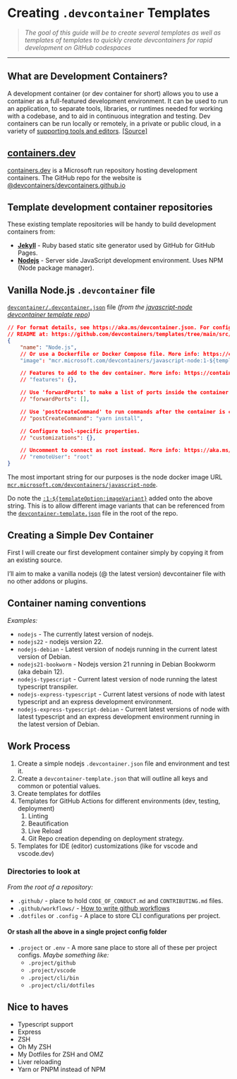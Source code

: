 # Creating `.devcontainer` Templates

> *The goal of this guide will be to create several templates as well as templates of templates to quickly create devcontainers for rapid development on GitHub codespaces*

---

## What are Development Containers?

A development container (or dev container for short) allows you to use a container as a full-featured development environment. It can be used to run an application, to separate tools, libraries, or runtimes needed for working with a codebase, and to aid in continuous integration and testing. Dev containers can be run locally or remotely, in a private or public cloud, in a variety of [supporting tools and editors](https://containers.dev/supporting). [[Source]](https://containers.dev/)

## [containers.dev](https://containers.dev)

[containers.dev](https://containers.dev) is a Microsoft run repository hosting development containers. The GitHub repo for the website is [@devcontainers/devcontainers.github.io](https://github.com/devcontainers/devcontainers.github.io)

## Template development container repositories 

These existing template repositories will be handy to build development containers from:

- [**Jekyll**](https://github.com/devcontainers/templates/tree/main/src/jekyll) - Ruby based static site generator used by GitHub for GitHub Pages. 
- **[Nodejs](https://github.com/devcontainers/templates/tree/main/src/javascript-node)** - Server side JavaScript development environment. Uses NPM (Node package manager).

## Vanilla Node.js `.devcontainer` file

[`devcontainer/.devcontainer.json`](https://github.com/devcontainers/templates/blob/main/src/javascript-node/.devcontainer/devcontainer.json) file
*(from the [javascript-node devcontainer template repo](https://github.com/devcontainers/templates/blob/main/src/javascript-node/.devcontainer/devcontainer.json))*

```json
// For format details, see https://aka.ms/devcontainer.json. For config options, see the
// README at: https://github.com/devcontainers/templates/tree/main/src/javascript-node
{
	"name": "Node.js",
	// Or use a Dockerfile or Docker Compose file. More info: https://containers.dev/guide/dockerfile
	"image": "mcr.microsoft.com/devcontainers/javascript-node:1-${templateOption:imageVariant}"

	// Features to add to the dev container. More info: https://containers.dev/features.
	// "features": {},

	// Use 'forwardPorts' to make a list of ports inside the container available locally.
	// "forwardPorts": [],

	// Use 'postCreateCommand' to run commands after the container is created.
	// "postCreateCommand": "yarn install",

	// Configure tool-specific properties.
	// "customizations": {},

	// Uncomment to connect as root instead. More info: https://aka.ms/dev-containers-non-root.
	// "remoteUser": "root"
}
```

The most important string for our purposes is the node docker image URL [`mcr.microsoft.com/devcontainers/javascript-node`](https://mcr.microsoft.com/devcontainers/javascript-node).

Do note the [`:1-${templateOption:imageVariant}`](https://github.com/devcontainers/templates/blob/main/src/javascript-node/devcontainer-template.json) added onto the above string. This is to allow different image variants that can be referenced from the [`devcontainer-template.json`](https://github.com/devcontainers/templates/blob/main/src/javascript-node/devcontainer-template.json) file in the root of the repo.

## Creating a Simple Dev Container

First I will create our first development container simply by copying it from an existing source.

I’ll aim to make a vanilla nodejs (@ the latest version) devcontainer file with no other addons or plugins.

## Container naming conventions

*Examples:*

- `nodejs` - The currently latest version of nodejs.
- `nodejs22` - nodejs version 22.
- `nodejs-debian` - Latest version of nodejs running in the current latest version of Debian.
- `nodejs21-bookworm` - Nodejs version 21 running in Debian Bookworm (aka debain 12).
- `nodejs-typescript` - Current latest version of node running the latest typescript transpiler.
- `nodejs-express-typescript` - Current latest versions of node with latest typescript and an express development environment.
- `nodejs-express-typescript-debian` - Current latest versions of node with latest typescript and an express development environment running in the latest version of Debian.

## Work Process

1. Create a simple nodejs `.devcontainer.json` file and environment and test it.
2. Create a `devcontainer-template.json` that will outline all keys and common or potential values. 
3. Create templates for dotfiles
4. Templates for GitHub Actions for different environments (dev, testing, deployment)
   1. Linting
   2. Beautification
   3. Live Reload
   4. Git Repo creation depending on deployment strategy.
5. Templates for IDE (editor) customizations (like for vscode and vscode.dev)

### Directories to look at

*From the root of a repository:*

- `.github/` - place to hold `CODE_OF_CONDUCT.md` and `CONTRIBUTING.md` files.
- `.github/workflows/` - [How to write github workflows](https://docs.github.com/en/actions/writing-workflows)
- `.dotfiles` or `.config` - A place to store CLI configurations per project.

#### Or stash all the above in a single project config folder

- `.project` or `.env` - A more sane place to store all of these per project configs. *Maybe something like:* 
  - `.project/github`
  - `.project/vscode`
  - `.project/cli/bin`
  - `.project/cli/dotfiles`

## Nice to haves

- Typescript support
- Express
- ZSH
- Oh My ZSH
- My Dotfiles for ZSH and OMZ
- Liver reloading
- Yarn or PNPM instead of NPM
